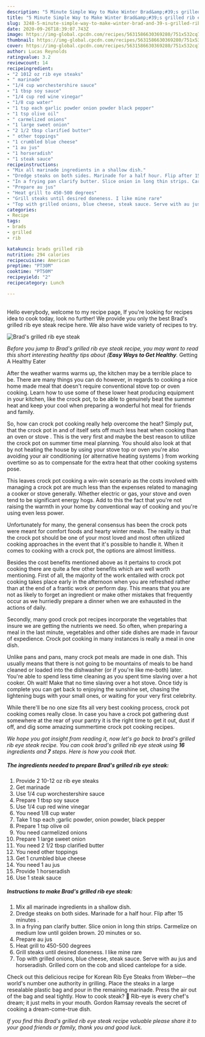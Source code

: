 ```yaml
---
description: "5 Minute Simple Way to Make Winter Brad&amp;#39;s grilled rib eye steak"
title: "5 Minute Simple Way to Make Winter Brad&amp;#39;s grilled rib eye steak"
slug: 3248-5-minute-simple-way-to-make-winter-brad-and-39-s-grilled-rib-eye-steak
date: 2020-09-26T18:39:07.743Z
image: https://img-global.cpcdn.com/recipes/5631586630369280/751x532cq70/brads-grilled-rib-eye-steak-recipe-main-photo.jpg
thumbnail: https://img-global.cpcdn.com/recipes/5631586630369280/751x532cq70/brads-grilled-rib-eye-steak-recipe-main-photo.jpg
cover: https://img-global.cpcdn.com/recipes/5631586630369280/751x532cq70/brads-grilled-rib-eye-steak-recipe-main-photo.jpg
author: Lucas Reynolds
ratingvalue: 3.2
reviewcount: 14
recipeingredient:
- "2 1012 oz rib eye steaks"
- " marinade"
- "1/4 cup worchestershire sauce"
- "1 tbsp soy sauce"
- "1/4 cup red wine vinegar"
- "1/8 cup water"
- "1 tsp each garlic powder onion powder black pepper"
- "1 tsp olive oil"
- " carmelized onions"
- "1 large sweet onion"
- "2 1/2 tbsp clarified butter"
- " other toppings"
- "1 crumbled blue cheese"
- "1 au jus"
- "1 horseradish"
- "1 steak sauce"
recipeinstructions:
- "Mix all marinade ingredients in a shallow dish."
- "Dredge steaks on both sides. Marinade for a half hour. Flip after 15 minutes ."
- "In a frying pan clarify butter. Slice onion in long thin strips. Carmelize on medium low until golden brown. 20 minutes or so."
- "Prepare au jus"
- "Heat grill to 450-500 degrees"
- "Grill steaks until desired doneness. I like mine rare"
- "Top with grilled onions, blue cheese, steak sauce. Serve with au jus and horseradish. Grilled corn on the cob and sliced cantelope for a side."
categories:
- Recipe
tags:
- brads
- grilled
- rib

katakunci: brads grilled rib 
nutrition: 294 calories
recipecuisine: American
preptime: "PT30M"
cooktime: "PT50M"
recipeyield: "2"
recipecategory: Lunch

---
```

<br>
Hello everybody, welcome to my recipe page, If you're looking for recipes idea to cook today, look no further! We provide you only the best Brad&#39;s grilled rib eye steak recipe here. We also have wide variety of recipes to try.
<br>


![Brad&#39;s grilled rib eye steak](https://img-global.cpcdn.com/recipes/5631586630369280/751x532cq70/brads-grilled-rib-eye-steak-recipe-main-photo.jpg)

<i>Before you jump to Brad&#39;s grilled rib eye steak recipe, you may want to read this short interesting healthy tips about {<strong>Easy Ways to Get Healthy</strong>.</i>
Getting A Healthy Eater


After the weather warms warms up, the kitchen may be a terrible place to be. There are many things you can do however, in regards to cooking a nice home made meal that doesn't require conventional stove top or oven cooking. Learn how to use some of these lower heat producing equipment in your kitchen, like the crock pot, to be able to genuinely beat the summer heat and keep your cool when preparing a wonderful hot meal for friends and family.

So, how can crock pot cooking really help overcome the heat? Simply put, that the crock pot in and of itself sets off much less heat when cooking than an oven or stove . This is the very first and maybe the best reason to utilize the crock pot on summer time meal planning. You should also look at that by not heating the house by using your stove top or oven you're also avoiding your air conditioning (or alternative heating systems ) from working overtime so as to compensate for the extra heat that other cooking systems pose.

This leaves crock pot cooking a win-win scenario as the costs involved with managing a crock pot are much less than the expenses related to managing a cooker or stove generally. Whether electric or gas, your stove and oven tend to be significant energy hogs. Add to this the fact that you're not raising the warmth in your home by conventional way of cooking and you're using even less power.

Unfortunately for many, the general consensus has been the crock pots were meant for comfort foods and hearty winter meals.  The reality is that the crock pot should be one of your most loved and most often utilized cooking approaches in the event that it's possible to handle it. When it comes to cooking with a crock pot, the options are almost limitless.  



Besides the cost benefits mentioned above as it pertains to crock pot cooking there are quite a few other benefits which are well worth mentioning. First of all, the majority of the work entailed with crock pot cooking takes place early in the afternoon when you are refreshed rather than at the end of a frantic work or perform day. This means that you are not as likely to forget an ingredient or make other mistakes that frequently occur as we hurriedly prepare a dinner when we are exhausted in the actions of daily.

Secondly, many good crock pot recipes incorporate the vegetables that insure we are getting the nutrients we need. So often, when preparing a meal in the last minute, vegetables and other side dishes are made in favour of expedience. Crock pot cooking in many instances is really a meal in one dish.

 Unlike pans and pans, many crock pot meals are made in one dish. This usually means that there is not going to be mountains of meals to be hand cleaned or loaded into the dishwasher (or if you're like me-both) later. You're able to spend less time cleaning as you spent time slaving over a hot cooker. Oh wait! Make that no time slaving over a hot stove. Once tidy is complete you can get back to enjoying the sunshine set, chasing the lightening bugs with your small ones, or waiting for your very first celebrity.

While there'll be no one size fits all very best cooking process, crock pot cooking comes really close. In case you have a crock pot gathering dust somewhere at the rear of your pantry it is the right time to get it out, dust if off, and dig some amazing summertime crock pot cooking recipes.


<i>We hope you got insight from reading it, now let's go back to brad&#39;s grilled rib eye steak recipe. You can cook brad&#39;s grilled rib eye steak using <strong>16</strong> ingredients and <strong>7</strong> steps. Here is how you cook that.
</i>

##### The ingredients needed to prepare Brad&#39;s grilled rib eye steak:

1. Provide 2 10-12 oz rib eye steaks
1. Get  marinade
1. Use 1/4 cup worchestershire sauce
1. Prepare 1 tbsp soy sauce
1. Use 1/4 cup red wine vinegar
1. You need 1/8 cup water
1. Take 1 tsp each ;garlic powder, onion powder, black pepper
1. Prepare 1 tsp olive oil
1. You need  carmelized onions
1. Prepare 1 large sweet onion
1. You need 2 1/2 tbsp clarified butter
1. You need  other toppings
1. Get 1 crumbled blue cheese
1. You need 1 au jus
1. Provide 1 horseradish
1. Use 1 steak sauce


##### Instructions to make Brad&#39;s grilled rib eye steak:

1. Mix all marinade ingredients in a shallow dish.
1. Dredge steaks on both sides. Marinade for a half hour. Flip after 15 minutes .
1. In a frying pan clarify butter. Slice onion in long thin strips. Carmelize on medium low until golden brown. 20 minutes or so.
1. Prepare au jus
1. Heat grill to 450-500 degrees
1. Grill steaks until desired doneness. I like mine rare
1. Top with grilled onions, blue cheese, steak sauce. Serve with au jus and horseradish. Grilled corn on the cob and sliced cantelope for a side.


Check out this delicious recipe for Korean Rib Eye Steaks from Weber—the world&#39;s number one authority in grilling. Place the steaks in a large resealable plastic bag and pour in the remaining marinade. Press the air out of the bag and seal tightly. How to cook steak? 🥩 Rib-eye is every chef&#39;s dream; it just melts in your mouth. Gordon Ramsay reveals the secret of cooking a dream-come-true dish. 

<i>If you find this Brad&#39;s grilled rib eye steak recipe valuable please share it to your good friends or family, thank you and good luck.</i>
